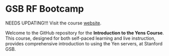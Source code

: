 # GSB RF Bootcamp 

NEEDS UPDATING!!!
Visit the course <a href="https://gsbdarc.github.io/intro-to-yens" target="_blank">website</a>.

Welcome to the GitHub repository for the **Introduction to the Yens Course**. This course, designed for both self-paced learning and live instruction, provides comprehensive introduction to using the Yen servers, at Stanford GSB. 


